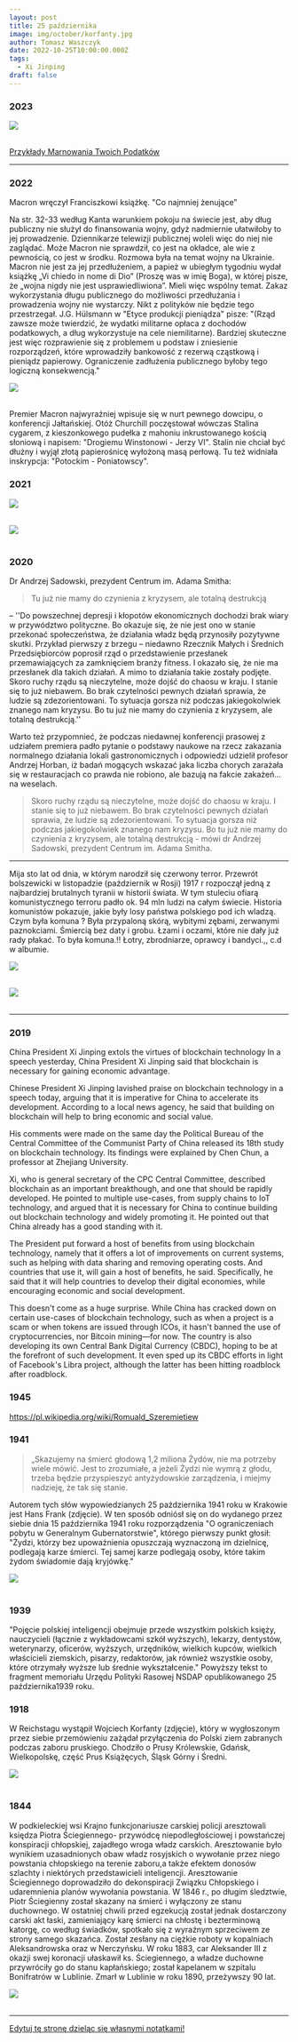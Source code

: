 ```yaml
---
layout: post
title: 25 października
image: img/october/korfanty.jpg
author: Tomasz Waszczyk
date: 2022-10-25T10:00:00.000Z
tags:
  - Xi Jinping
draft: false
---
```


### 2023

<img src="./img/october/mapkaZLegenda_Obszar-roboczy-1.webp"><br><br>

<a href="./documents/october/Czarna-ksiega.pdf" target="_blank">Przykłady Marnowania Twoich Podatków</a>

---

### 2022

Macron wręczył Franciszkowi książkę. "Co najmniej żenujące”

Na str. 32-33 według Kanta warunkiem pokoju na świecie jest, aby dług publiczny nie służył do finansowania wojny, gdyż nadmiernie ułatwiłoby to jej prowadzenie. Dziennikarze telewizji publicznej woleli więc do niej nie zaglądać.
Może Macron nie sprawdził, co jest na okładce, ale wie z pewnością, co jest w środku. Rozmowa była na temat wojny na Ukrainie. Macron nie jest za jej przedłużeniem, a papież w ubiegłym tygodniu wydał książkę „Vi chiedo in nome di Dio” (Proszę was w imię Boga), w której pisze, że „wojna nigdy nie jest usprawiedliwiona”. Mieli więc wspólny temat.
Zakaz wykorzystania długu publicznego do możliwości przedłużania i prowadzenia wojny nie wystarczy. Nikt z polityków nie będzie tego przestrzegał. J.G. Hülsmann w "Etyce produkcji pieniądza" pisze: "(Rząd zawsze może twierdzić, że wydatki militarne opłaca z dochodów podatkowych, a dług wykorzystuje na cele niemilitarne). Bardziej skuteczne jest więc rozprawienie się z problemem u podstaw i zniesienie rozporządzeń, które wprowadziły bankowość z rezerwą cząstkową i pieniądz papierowy. Ograniczenie zadłużenia publicznego byłoby tego logiczną konsekwencją."

<img src="./img/october/conajmniejzenujace.jpg"><br><br>

Premier Macron najwyraźniej wpisuje się w nurt pewnego dowcipu, o konferencji Jałtańskiej.
Otóż Churchill poczęstował wówczas Stalina cygarem, z kieszonkowego pudełka z mahoniu inkrustowanego kością słoniową i napisem: "Drogiemu Winstonowi - Jerzy VI".
Stalin nie chciał być dłużny i wyjął złotą papierośnicę wyłożoną masą perłową. Tu też widniała inskrypcja: "Potockim - Poniatowscy".

### 2021

<img src="./img/october/barrons.jpeg"><br><br>

<img src="./img/october/sasininflacja.jpeg"><br><br>

### 2020

Dr Andrzej Sadowski, prezydent Centrum im. Adama Smitha:

> Tu już nie mamy do czynienia z kryzysem, ale totalną destrukcją

– ''Do powszechnej depresji i kłopotów ekonomicznych dochodzi brak wiary w przywództwo polityczne. Bo okazuje się, że nie jest ono w stanie przekonać społeczeństwa, że działania władz będą przynosiły pozytywne skutki. Przykład pierwszy z brzegu – niedawno Rzecznik Małych i Średnich Przedsiębiorców poprosił rząd o przedstawienie przesłanek przemawiających za zamknięciem branży fitness. I okazało się, że nie ma przesłanek dla takich działań. A mimo to działania takie zostały podjęte. Skoro ruchy rządu są nieczytelne, może dojść do chaosu w kraju. I stanie się to już niebawem. Bo brak czytelności pewnych działań sprawia, że ludzie są zdezorientowani. To sytuacja gorsza niż podczas jakiegokolwiek znanego nam kryzysu. Bo tu już nie mamy do czynienia z kryzysem, ale totalną destrukcją.''

Warto też przypomnieć, że podczas niedawnej konferencji prasowej z udziałem premiera padło pytanie o podstawy naukowe na rzecz zakazania normalnego działania lokali gastronomicznych i odpowiedzi udzielił profesor Andrzej Horban, iż badań mogących wskazać jaka liczba chorych zarażała się w restauracjach co prawda nie robiono, ale bazują na fakcie zakażeń... na weselach.

> Skoro ruchy rządu są nieczytelne, może dojść do chaosu w kraju. I stanie się to już niebawem. Bo brak czytelności pewnych działań sprawia, że ludzie są zdezorientowani. To sytuacja gorsza niż podczas jakiegokolwiek znanego nam kryzysu. Bo tu już nie mamy do czynienia z kryzysem, ale totalną destrukcją - mówi dr Andrzej Sadowski, prezydent Centrum im. Adama Smitha.

---

Mija sto lat od dnia, w którym narodził się czerwony terror. Przewrót bolszewicki w listopadzie (październik w Rosji) 1917 r rozpoczął jedną z najbardziej brutalnych tyranii w historii świata. W tym stuleciu ofiarą komunistycznego terroru padło ok. 94 mln ludzi na całym świecie. Historia komunistów pokazuje, jakie były losy państwa polskiego pod ich wladzą. Czym była komuna ? Była przypaloną skórą, wybitymi zębami, zerwanymi paznokciami. Śmiercią bez daty i grobu. Łzami i oczami, które nie dały już rady płakać. To była komuna.!! Łotry, zbrodniarze, oprawcy i bandyci.,, c.d w albumie.

<img src="./img/october/bolszewizm.jpg"><br><br>

<img src="./img/october/pokojhahaha.jpg"><br><br>

---

### 2019

China President Xi Jinping extols the virtues of blockchain technology
In a speech yesterday, China President Xi Jinping said that blockchain is necessary for gaining economic advantage.

Chinese President Xi Jinping lavished praise on blockchain technology in a speech today, arguing that it is imperative for China to accelerate its development. According to a local news agency, he said that building on blockchain will help to bring economic and social value.

His comments were made on the same day the Political Bureau of the Central Committee of the Communist Party of China released its 18th study on blockchain technology. Its findings were explained by Chen Chun, a professor at Zhejiang University.

Xi, who is general secretary of the CPC Central Committee, described blockchain as an important breakthough, and one that should be rapidly developed. He pointed to multiple use-cases, from supply chains to IoT technology, and argued that it is necessary for China to continue building out blockchain technology and widely promoting it. He pointed out that China already has a good standing with it.

The President put forward a host of benefits from using blockchain technology, namely that it offers a lot of improvements on current systems, such as helping with data sharing and removing operating costs. And countries that use it, will gain a host of benefits, he said. Specifically, he said that it will help countries to develop their digital economies, while encouraging economic and social development.

This doesn't come as a huge surprise. While China has cracked down on certain use-cases of blockchain technology, such as when a project is a scam or when tokens are issued through ICOs, it hasn't banned the use of cryptocurrencies, nor Bitcoin mining—for now. The country is also developing its own Central Bank Digital Currency (CBDC), hoping to be at the forefront of such development. It even sped up its CBDC efforts in light of Facebook's Libra project, although the latter has been hitting roadblock after roadblock.

### 1945

https://pl.wikipedia.org/wiki/Romuald_Szeremietiew

### 1941

> „Skazujemy na śmierć głodową 1,2 miliona Żydów, nie ma potrzeby wiele mówić. Jest to zrozumiałe, a jeżeli Żydzi nie wymrą z głodu, trzeba będzie przyspieszyć antyżydowskie zarządzenia, i miejmy nadzieję, że tak się stanie.

Autorem tych słów wypowiedzianych 25 października 1941 roku w Krakowie jest Hans Frank (zdjęcie). W ten sposób odniósł się on do wydanego przez siebie dnia 15 października 1941 roku rozporządzenia "O ograniczeniach pobytu w Generalnym Gubernatorstwie", którego pierwszy punkt głosił:
"Żydzi, którzy bez upoważnienia
opuszczają wyznaczoną im dzielnicę,
podlegają karze śmierci. Tej samej karze
podlegają osoby, które takim żydom
świadomie dają kryjówkę."

<img src="./img/october/hansfrank.jpg"><br><br>

### 1939

"Pojęcie polskiej inteligencji obejmuje
przede wszystkim polskich księży, nauczycieli (łącznie z wykładowcami szkół wyższych), lekarzy, dentystów, weterynarzy, oficerów, wyższych, urzędników, wielkich kupców, wielkich właścicieli ziemskich, pisarzy, redaktorów, jak również wszystkie osoby, które otrzymały wyższe lub średnie wykształcenie."
Powyższy tekst to fragment memoriału Urzędu Polityki Rasowej NSDAP opublikowanego 25 października1939 roku.

### 1918

W Reichstagu wystąpił Wojciech Korfanty (zdjęcie), który w wygłoszonym przez siebie przemówieniu zażądał przyłączenia do Polski ziem zabranych podczas zaboru pruskiego. Chodziło o Prusy Królewskie, Gdańsk, Wielkopolskę, część Prus Książęcych,  Śląsk Górny i Średni.

<img src="./img/october/korfanty.jpg"/><br><br>

### 1844

W podkieleckiej wsi Krajno funkcjonariusze carskiej policji aresztowali księdza Piotra Ściegiennego- przywódcę niepodległościowej i powstańczej konspiracji chłopskiej, zajadłego wroga władz carskich.
Aresztowanie było wynikiem uzasadnionych obaw władz rosyjskich o wywołanie przez niego powstania chłopskiego na terenie zaboru,a także efektem donosów szlachty i niektórych przedstawicieli inteligencji.
Aresztowanie Ściegiennego doprowadziło do dekonspiracji Związku Chłopskiego i udaremnienia planów wywołania powstania.
W 1846 r., po długim śledztwie, Piotr Ściegienny został skazany na śmierć i
wyłączony ze stanu duchownego. W ostatniej chwili przed egzekucją został jednak dostarczony carski akt łaski, zamieniający karę śmierci na chłostę i bezterminową katorgę, co według świadków, spotkało się z wyraźnym sprzeciwem ze strony samego skazańca. Został zesłany na  ciężkie roboty w kopalniach Aleksandrowska oraz w Nerczyńsku. W  roku 1883, car Aleksander III z okazji swej koronacji ułaskawił ks. Ściegiennego, a władze duchowne przywróciły go do stanu kapłańskiego; został kapelanem w szpitalu Bonifratrów w Lublinie.
Zmarł w Lublinie w roku 1890, przeżywszy 90 lat.

<img src="./img/october/sciegienny.jpg"/><br><br>

---

<a href="https://github.com/TomaszWaszczyk/historia.waszczyk.com/edit/master/src/content/october-25.md" target="_blank">Edytuj tę stronę dzieląc się własnymi notatkami!</a>
